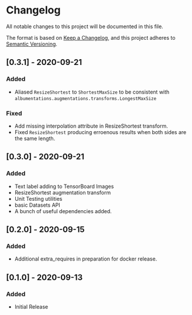 # Changelog

All notable changes to this project will be documented in this file.

The format is based on [Keep a Changelog](https://keepachangelog.com/en/1.0.0/),
and this project adheres to [Semantic Versioning](https://semver.org/spec/v2.0.0.html).

## [0.3.1] - 2020-09-21
### Added
* Aliased `ResizeShortest` to `ShortestMaxSize` to be consistent with `albumentations.augmentations.transforms.LongestMaxSize`

### Fixed
* Add missing interpolation attribute in ResizeShortest transform.
* Fixed `ResizeShortest` producing erroenous results when both sides are the same length.

## [0.3.0] - 2020-09-21
### Added
+ Text label adding to TensorBoard Images
+ ResizeShortest augmentation transform
+ Unit Testing utilities
+ basic Datasets API
+ A bunch of useful dependencies added.

## [0.2.0] - 2020-09-15
### Added
* Additional extra_requires in preparation for docker release.

## [0.1.0] - 2020-09-13
### Added
* Initial Release
